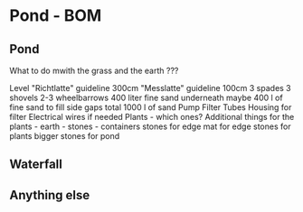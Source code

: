 # Pond - BOM

## Pond
What to do mwith the grass and the earth ???

Level
"Richtlatte" guideline 300cm
"Messlatte" guideline 100cm
3 spades
3 shovels
2-3 wheelbarrows
400 liter fine sand underneath
maybe 400 l of fine sand to fill side gaps
total 1000 l of sand
Pump
Filter
Tubes
Housing for filter
Electrical wires if needed 
Plants
    - which ones?
Additional things for the plants
    - earth
    - stones
    - containers
stones for edge
mat for edge
stones for plants
bigger stones for pond


## Waterfall



## Anything else